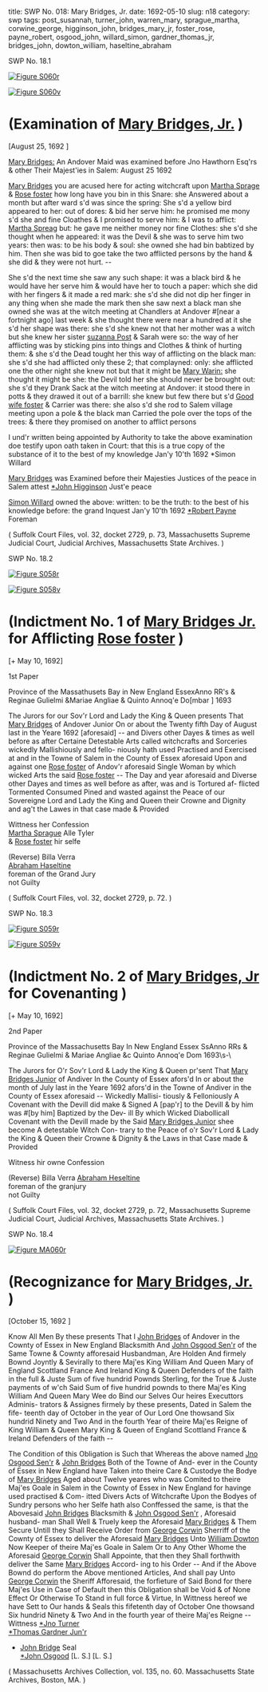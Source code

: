 title: SWP No. 018: Mary Bridges, Jr.
date: 1692-05-10
slug: n18
category: swp
tags: post_susannah, turner_john, warren_mary, sprague_martha, corwine_george, higginson_john, bridges_mary_jr, foster_rose, payne_robert, osgood_john, willard_simon, gardner_thomas_jr, bridges_john, dowton_william, haseltine_abraham


<div markdown class="doc" id="n18.1">

<div class="doc_id">SWP No. 18.1</div>

<span markdown class="figure">[![Figure S060r](archives/Suffolk/small/S060A.jpg)](archives/Suffolk/large/S060A.jpg)</span>

<span markdown class="figure">[![Figure S060v](archives/Suffolk/small/S060B.jpg)](archives/Suffolk/large/S060B.jpg)</span>

# (Examination of [Mary Bridges, Jr.](/tag/bridges_mary_jr.html) )

[August 25, 1692 ]

[Mary Bridges:](/tag/bridges_mary_jr.html) An Andover Maid was examined before Jno Hawthorn  Esq'rs & other Their Majest'ies in Salem: August 25 1692 

[Mary Bridges](/tag/bridges_mary_jr.html) you are acused here for acting witchcraft upon [Martha Sprage](/tag/sprague_martha.html) & [Rose foster](/tag/foster_rose.html) how long have you bin in this Snare: she  Answered about a month but after ward s'd was since the spring: She   s'd a yellow bird appeared to her: out of dores: & bid her serve him:  he promised me mony s'd she and fine Cloathes & I promised to  serve him: & I was to afflict: [Martha Spreag](/tag/sprague_martha.html) but: he gave me neither  money nor fine Clothes: she s'd she thought when he appeared: it  was the Devil & she was to serve him two years: then was: to be his  body & soul: she owned she had bin babtized by him. Then she was  bid to goe take the two afflicted persons by the hand & she did  & they were not hurt. --

She s'd the next time she saw any such shape: it was a black bird  & he would have her serve him & would have her to touch a paper:  which she did with her fingers & it made a red mark: she s'd she did  not dip her finger in any thing when she made the mark then she saw  next a black man she owned she was at the witch meeting at Chandlers at Andover #[near a fortnight ago] last week & she thought there were near a hundred at  it she s'd her shape was there: she s'd she knew not that her mother was a witch but she knew her sister [suzanna Post](/tag/post_susannah.html) & Sarah were so:  the way of her afflicting was by sticking pins into things and Clothes  & think of hurting them: & she s'd the Dead tought her this way of  afflicting on the black man: she s'd she had afflicted only these 2; that complayned: only: she afflicted one the other night she knew  not but that it might be [Mary Warin:](/tag/warren_mary.html) she thought it might be she: the Devil told her she should never be brought out: she s'd they  Drank Sack at the witch meeting at Andover: it stood there in potts  & they drawed it out of a barrill: she knew but few there but s'd [Good wife foster](/tag/foster_rose.html) & Carrier was there: she also s'd she rod to Salem  village meeting upon a pole & the black man Carried the pole over  the tops of the trees: & there they promised on another to afflict  persons

I und'r written being appointed by Authority to take the above examination doe testify upon oath taken in Court: that this is a true  copy of the substance of it to the best of my knowledge Jan'y 10'th 1692
*Simon Willard  

[Mary Bridges](/tag/bridges_mary_jr.html) was Examined before their Majesties Justices of the peace in Salem 
attest [*John Higginson](/tag/higginson_john.html) Just'e peace  

[Simon Willard](/tag/willard_simon.html) owned the above: written: to be the truth: to the best of his knowledge
before: the grand Inquest  Jan'y 10'th 1692 
[*Robert Payne](/tag/payne_robert.html)  
Foreman 

( Suffolk Court Files, vol. 32, docket 2729, p. 73, Massachusetts Supreme Judicial Court, Judicial Archives, Massachusetts State Archives. )

</div>


<div markdown class="doc" id="n18.2">

<div class="doc_id">SWP No. 18.2</div>


<span markdown class="figure">[![Figure S058r](archives/Suffolk/small/S058A.jpg)](archives/Suffolk/large/S058A.jpg)</span>

<span markdown class="figure">[![Figure S058v](archives/Suffolk/small/S058B.jpg)](archives/Suffolk/large/S058B.jpg)</span>

# (Indictment No. 1 of [Mary Bridges Jr.](/tag/bridges_mary_jr.html) for Afflicting [Rose foster](/tag/bridges_mary_jr.html) )

[+ May 10, 1692]

1st Paper 

Province of the Massathusets  Bay in New England EssexAnno RR's & Reginae Gulielmi &Mariae Angliae & Quinto Annoq'e  Do[mbar ] 1693

The Jurors for our Sov'r Lord and Lady the King & Queen presents That [Mary Bridges](/tag/bridges_mary_jr.html) of Andover Junior On or about the Twenty fifth Day of August last in the Yeare 1692 [aforesaid] -- and Divers  other Dayes & times as well before as after Certaine Detestable Arts called witchcrafts and Sorceries wickedly Mallishiously and fello-  niously hath used Practised and Exercised at and in the Towne of Salem in the County of Essex aforesaid Upon and against one [Rose foster](/tag/foster_rose.html) of Andov'r aforesaid Single Woman by which wicked Arts the  said [Rose foster](/tag/foster_rose.html) -- The Day and year aforesaid and Diverse other  Dayes and times as well before as after, was and is Tortured af-  flicted Tormented Consumed Pined and wasted against the Peace of  our Sovereigne Lord and Lady the King and Queen their Crowne  and Dignity and ag't the Lawes in that case made & Provided

Wittness her Confession  
[Martha Sprague](/tag/sprague_martha.html) Alle Tyler  
& [Rose foster](/tag/foster_rose.html) hir selfe 

(Reverse)  Billa Verra  
[Abraham Haseltine](/tag/haseltine_abraham.html)  
foreman of the  Grand Jury  
not Guilty 

( Suffolk Court Files, vol. 32, docket 2729, p. 72. )

</div>



<div markdown class="doc" id="n18.3">

<div class="doc_id">SWP No. 18.3</div>


<span markdown class="figure">[![Figure S059r](archives/Suffolk/small/S059A.jpg)](archives/Suffolk/large/S059A.jpg)</span>

<span markdown class="figure">[![Figure S059v](archives/Suffolk/small/S059B.jpg)](archives/Suffolk/large/S059B.jpg)</span>

# (Indictment No. 2 of [Mary Bridges, Jr](/tag/bridges_mary_jr.html) for Covenanting )

[+ May 10, 1692]

2nd Paper 

Province of the Massachusetts  Bay In New England Essex SsAnno RRs & Reginae Gulielmi & Mariae Angliae &c Quinto Annoq'e  Dom 1693\s-\

The Jurors for O'r Sov'r Lord & Lady the King & Queen pr'sent That [Mary Bridges Junior](/tag/bridges_mary_jr.html) of Andiver In the County of Essex afors'd In or  about the month of July last in the Yeare 1692 afors'd in the Towne  of Andiver in the County of Essex aforesaid -- Wickedly Mallisi-  tiously & Felloniously A Covenant with the Devill did make & Signed  A [pap'r] to the Devill & by him was #[by him] Baptized by the Dev-  ill By which Wicked Diabollicall Covenant with the Devill made by  the Said [Mary Bridges Junior](/tag/bridges_mary_jr.html) shee become A detestable Witch Con-  trary to the Peace of o'r Sov'r Lord & Lady the King & Queen their  Crowne & Dignity & the Laws in that Case made & Provided

Witness hir owne  Confession

(Reverse)  Billa Verra  [Abraham Heseltine](/tag/haseltine_abraham.html)  
foreman of the  granjury  
not Guilty

( Suffolk Court Files, vol. 32, docket 2729, p. 72, Massachusetts Supreme Judicial Court, Judicial Archives, Massachusetts State Archives. )


</div>


<div markdown class="doc" id="n18.4">

<div class="doc_id">SWP No. 18.4</div>


<span markdown class="figure">[![Figure MA060r](archives/MA135/small/MA060r.jpg)](archives/MA135/large/MA060r.jpg)</span>

# (Recognizance for [Mary Bridges, Jr.](/tag/bridges_mary_jr.html) )

[October 15, 1692 ]

Know All Men By these presents That I [John Bridges](/tag/bridges_john.html) of Andover in  the Cownty of Essex in New England Blacksmith And [John Osgood Sen'r](/tag/osgood_john.html) of the Same Towne & Cownty afforesaid Husbandman, Are  Holden And firmely Bownd Joyntly & Sevirally to there Maj'es King  William And Queen Mary of England Scottland France And Ireland  King & Queen Defenders of the faith in the full & Juste Sum of five  hundrid Pownds Sterling, for the True & Juste payments of w'ch  Said Sum of five hundrid pownds to there Maj'es King William And  Queen Mary Wee do Bind our Selves Our heires Executtors Adminis-  trators & Assignes firmely by these presents, Dated in Salem the fife-  teenth day of October in the year of Our Lord One thowsand Six  hundrid Ninety and Two And in the fourth Year of theire Maj'es  Reigne of King William & Queen Mary King & Queen of England  Scottland France & Ireland Defenders of the faith --

The Condition of this Obligation is Such that Whereas the above  named [Jno Osgood Sen'r](/tag/osgood_john.html) & [John Bridges](/tag/bridges_john.html) Both of the Towne of And-  ever in the County of Essex in New England have Taken into theire  Care & Custodye the Bodye of [Mary Bridges](/tag/bridges_mary_jr.html) Aged about Twelve  yeares who was Comited to theire Maj'es Goale in Salem in the  Cownty of Essex in New England for havinge used practised & Com-  itted Divers Acts of Witchcrafte Upon the Bodyes of Sundry persons  who her Selfe hath also Conffessed the same, is that the Abovesaid  [John Bridges](/tag/bridges_john.html) Blacksmith & [John Osgood Sen'r](/tag/osgood_john.html) , Aforesaid husband-  man Shall Well & Truely keep the Aforesaid [Mary Bridges](/tag/bridges_mary_jr.html) & Them  Secure Untill they Shall Receive Order from [George Corwin](/tag/corwine_george.html) Sherriff  of the Cownty of Essex to deliver the Aforesaid [Mary Bridges](/tag/bridges_mary_jr.html) Unto  [William Dowton](/tag/dowton_william.html) Now Keeper of theire Maj'es Goale in Salem Or to  Any Other Whome the Aforesaid [George Corwin](/tag/corwine_george.html) Shall Appointe,   that then they Shall forthwith deliver the Same [Mary Bridges](/tag/bridges_mary_jr.html) Accord-  ing to his Order -- And if the Above Bownd do perform the Above  mentioned Articles, And shall pay Unto [George Corwin](/tag/corwine_george.html) the Sheriff  Afforesaid, the forfieture of Said Bond for there Maj'es Use in Case  of Default then this Obligation shall be Void & of None Effect Or  Otherwise To Stand in full force & Virtue, In Wittness hereof we  have Sett to Our hands & Seals this fifetenth day of October One  thowsand Six hundrid Ninety & Two And in the fourth year of theire  Maj'es Reigne --
Wittness  [*Jno Turner](/tag/turner_john.html)  
[*Thomas Gardner Jun'r](/tag/gardner_thomas_jr.html)  
* [John Bridge](/tag/bridges_john.html)  Seal  
[*John Osgood](/tag/osgood_john.html)  [L. S.]  [L. S.] 

( Massachusetts Archives Collection, vol. 135, no. 60. Massachusetts State Archives, Boston, MA. )

</div>

